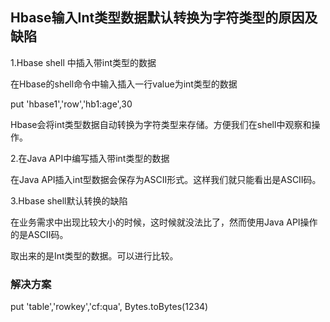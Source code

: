


## Hbase输入Int类型数据默认转换为字符类型的原因及缺陷
1.Hbase shell 中插入带int类型的数据

在Hbase的shell命令中输入插入一行value为int类型的数据

put 'hbase1','row','hb1:age',30

Hbase会将int类型数据自动转换为字符类型来存储。方便我们在shell中观察和操作。

2.在Java API中编写插入带int类型的数据

在Java API插入int型数据会保存为ASCII形式。这样我们就只能看出是ASCII码。

3.Hbase shell默认转换的缺陷

在业务需求中出现比较大小的时候，这时候就没法比了，然而使用Java API操作的是ASCII码。

取出来的是Int类型的数据。可以进行比较。

### 解决方案
put 'table','rowkey','cf:qua', Bytes.toBytes(1234)
